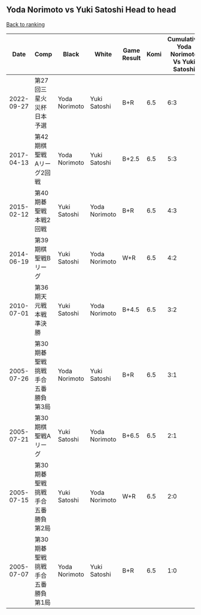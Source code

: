 ## Yoda Norimoto vs Yuki Satoshi Head to head

[Back to ranking](../../index.md)




| **Date** | **Comp** | **Black** | **White** | **Game Result** | **Komi** | **Cumulative Yoda Norimoto Vs Yuki Satoshi** | **Yoda Norimoto Streak** | **Yuki Satoshi Streak** | 
| --- | --- | --- | --- | --- | --- | --- | --- | --- |
| 2022-09-27 | 第27回三星火災杯日本予選 | Yoda Norimoto | Yuki Satoshi | B+R | 6.5 | 6:3 | 2 | 0 | 
| 2017-04-13 | 第42期棋聖戦　Aリーグ2回戦 | Yoda Norimoto | Yuki Satoshi | B+2.5 | 6.5 | 5:3 | 1 | 0 | 
| 2015-02-12 | 第40期碁聖戦本戦2回戦 | Yuki Satoshi | Yoda Norimoto | B+R | 6.5 | 4:3 | 0 | 1 | 
| 2014-06-19 | 第39期棋聖戦Bリーグ | Yuki Satoshi | Yoda Norimoto | W+R | 6.5 | 4:2 | 1 | 0 | 
| 2010-07-01 | 第36期天元戦本戦準決勝 | Yuki Satoshi | Yoda Norimoto | B+4.5 | 6.5 | 3:2 | 0 | 1 | 
| 2005-07-26 | 第30期碁聖戦挑戦手合五番勝負第3局 | Yoda Norimoto | Yuki Satoshi | B+R | 6.5 | 3:1 | 1 | 0 | 
| 2005-07-21 | 第30期棋聖戦Aリーグ | Yuki Satoshi | Yoda Norimoto | B+6.5 | 6.5 | 2:1 | 0 | 1 | 
| 2005-07-15 | 第30期碁聖戦挑戦手合五番勝負第2局 | Yuki Satoshi | Yoda Norimoto | W+R | 6.5 | 2:0 | 2 | 0 | 
| 2005-07-07 | 第30期碁聖戦挑戦手合五番勝負第1局 | Yoda Norimoto | Yuki Satoshi | B+R | 6.5 | 1:0 | 1 | 0 |




